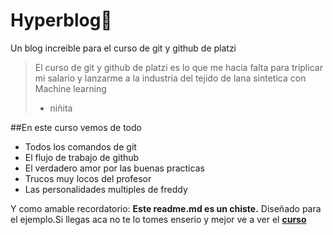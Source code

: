 # Hyperblog💚
Un blog increible para el curso de git y github de platzi
>El curso de git y github de platzi es lo que me hacia falta para triplicar mi salario y lanzarme a la industria del tejido de lana sintetica con Machine learning
> - niñita

##En este curso vemos de todo 
* Todos los comandos de git
* El flujo de trabajo de github
* El verdadero amor por las buenas practicas
* Trucos muy locos del profesor
* Las personalidades multiples de freddy

Y como amable recordatorio: **Este readme.md es un chiste.** Diseñado para el ejemplo.Si llegas aca no te lo tomes enserio y mejor ve a ver el [**curso**](https://platzi.com/clases/1557-git-github)
